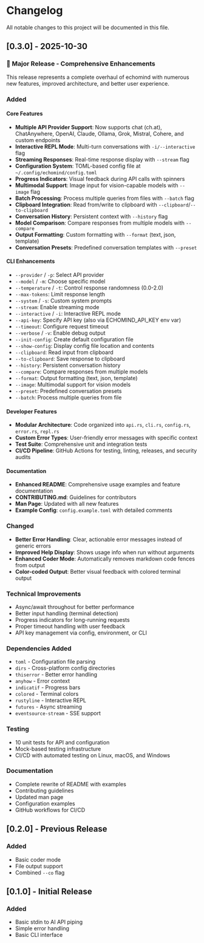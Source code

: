 # Changelog

All notable changes to this project will be documented in this file.

## [0.3.0] - 2025-10-30

### 🎉 Major Release - Comprehensive Enhancements

This release represents a complete overhaul of echomind with numerous new features, improved architecture, and better user experience.

### Added

#### Core Features
- **Multiple API Provider Support**: Now supports chat (ch.at), ChatAnywhere, OpenAI, Claude, Ollama, Grok, Mistral, Cohere, and custom endpoints
- **Interactive REPL Mode**: Multi-turn conversations with `-i/--interactive` flag
- **Streaming Responses**: Real-time response display with `--stream` flag
- **Configuration System**: TOML-based config file at `~/.config/echomind/config.toml`
- **Progress Indicators**: Visual feedback during API calls with spinners
- **Multimodal Support**: Image input for vision-capable models with `--image` flag
- **Batch Processing**: Process multiple queries from files with `--batch` flag
- **Clipboard Integration**: Read from/write to clipboard with `--clipboard`/`--to-clipboard`
- **Conversation History**: Persistent context with `--history` flag
- **Model Comparison**: Compare responses from multiple models with `--compare`
- **Output Formatting**: Custom formatting with `--format` (text, json, template)
- **Conversation Presets**: Predefined conversation templates with `--preset`

#### CLI Enhancements
- `--provider` / `-p`: Select API provider
- `--model` / `-m`: Choose specific model
- `--temperature` / `-t`: Control response randomness (0.0-2.0)
- `--max-tokens`: Limit response length
- `--system` / `-s`: Custom system prompts
- `--stream`: Enable streaming mode
- `--interactive` / `-i`: Interactive REPL mode
- `--api-key`: Specify API key (also via ECHOMIND_API_KEY env var)
- `--timeout`: Configure request timeout
- `--verbose` / `-v`: Enable debug output
- `--init-config`: Create default configuration file
- `--show-config`: Display config file location and contents
- `--clipboard`: Read input from clipboard
- `--to-clipboard`: Save response to clipboard
- `--history`: Persistent conversation history
- `--compare`: Compare responses from multiple models
- `--format`: Output formatting (text, json, template)
- `--image`: Multimodal support for vision models
- `--preset`: Predefined conversation presets
- `--batch`: Process multiple queries from file

#### Developer Features
- **Modular Architecture**: Code organized into `api.rs`, `cli.rs`, `config.rs`, `error.rs`, `repl.rs`
- **Custom Error Types**: User-friendly error messages with specific context
- **Test Suite**: Comprehensive unit and integration tests
- **CI/CD Pipeline**: GitHub Actions for testing, linting, releases, and security audits

#### Documentation
- **Enhanced README**: Comprehensive usage examples and feature documentation
- **CONTRIBUTING.md**: Guidelines for contributors
- **Man Page**: Updated with all new features
- **Example Config**: `config.example.toml` with detailed comments

### Changed
- **Better Error Handling**: Clear, actionable error messages instead of generic errors
- **Improved Help Display**: Shows usage info when run without arguments
- **Enhanced Coder Mode**: Automatically removes markdown code fences from output
- **Color-coded Output**: Better visual feedback with colored terminal output

### Technical Improvements
- Async/await throughout for better performance
- Better input handling (terminal detection)
- Progress indicators for long-running requests
- Proper timeout handling with user feedback
- API key management via config, environment, or CLI

### Dependencies Added
- `toml` - Configuration file parsing
- `dirs` - Cross-platform config directories
- `thiserror` - Better error handling
- `anyhow` - Error context
- `indicatif` - Progress bars
- `colored` - Terminal colors
- `rustyline` - Interactive REPL
- `futures` - Async streaming
- `eventsource-stream` - SSE support

### Testing
- 10 unit tests for API and configuration
- Mock-based testing infrastructure
- CI/CD with automated testing on Linux, macOS, and Windows

### Documentation
- Complete rewrite of README with examples
- Contributing guidelines
- Updated man page
- Configuration examples
- GitHub workflows for CI/CD

## [0.2.0] - Previous Release

### Added
- Basic coder mode
- File output support
- Combined `--co` flag

## [0.1.0] - Initial Release

### Added
- Basic stdin to AI API piping
- Simple error handling
- Basic CLI interface

